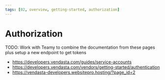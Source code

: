 ```yaml
---
tags: [02, overview, getting-started, authorization]
---
```


# Authorization

TODO: Work with Teamy to combine the documentation from these pages plus setup a new endpoint to get tokens
- https://developers.vendasta.com/guides/service-accounts
- https://developers.vendasta.com/vendors/getting-started/authentication
- https://vendasta-developers.websitepro.hosting/?page_id=2
